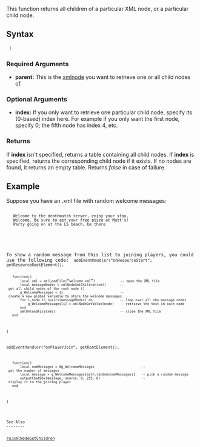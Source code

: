 This function returns all children of a particular XML node, or a particular child node.

Syntax
------

``` lua
 )
```

### Required Arguments

-   **parent:** This is the [xmlnode](/xmlnode.md "wikilink") you want to retrieve one or all child nodes of.

### Optional Arguments

-   **index:** If you only want to retrieve one particular child node, specify its (0-based) index here. For example if you only want the first node, specify 0; the fifth node has index 4, etc.

### Returns

If **index** isn't specified, returns a table containing all child nodes. If **index** is specified, returns the corresponding child node if it exists. If no nodes are found, it returns an empty table. Returns *false* in case of failure.

Example
-------

<section name="Server" class="server" show="true">
Suppose you have an .xml file with random welcome messages: <code lang="xml"> <messages>

`   `<message>`Welcome to the deathmatch server, enjoy your stay.`</message>
`   `<message>`Welcome. Be sure to get your free pizza at Matt's!`</message>
`   `<message>`Party going on at the LS beach, be there`</message>

</messages>

</syntaxhighlight>
To show a random message from this list to joining players, you could use the following code: <code lang="lua"> addEventHandler(“onResourceStart”, getResourceRootElement(),

`   function()`
`       local xml = xmlLoadFile(`“`welcome.xml`”`)             -- open the XML file`
`       local messageNodes = xmlNodeGetChildren(xml)       -- get all child nodes of the root node (`<messages>`)`
`       g_WelcomeMessages = {}                             -- create a new global variable to store the welcome messages`
`       for i,node in ipairs(messageNodes) do              -- loop over all the message nodes`
`           g_WelcomeMessages[i] = xmlNodeGetValue(node)   -- retrieve the text in each node`
`       end`
`       xmlUnloadFile(xml)                                 -- close the XML file`
`   end`

)

addEventHandler(“onPlayerJoin”, getRootElement(),

`   function()`
`       local numMessages = #g_WelcomeMessages                        -- get the number of messages`
`       local message = g_WelcomeMessages[math.random(numMessages)]   -- pick a random message`
`       outputChatBox(message, source, 0, 255, 0)                     -- display it to the joining player`
`   end`

)

</syntaxhighlight>
</section>
See Also
--------

[ru:xmlNodeGetChildren](/ru:xmlNodeGetChildren.md "wikilink")
